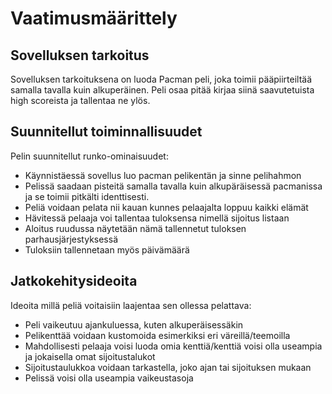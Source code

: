 # Vaatimusmäärittely

## Sovelluksen tarkoitus

Sovelluksen tarkoituksena on luoda Pacman peli, joka toimii pääpiirteiltää samalla tavalla kuin alkuperäinen. Peli osaa pitää kirjaa siinä saavutetuista high scoreista ja tallentaa ne ylös.

## Suunnitellut toiminnallisuudet

Pelin suunnitellut runko-ominaisuudet:
- Käynnistäessä sovellus luo pacman pelikentän ja sinne pelihahmon
- Pelissä saadaan pisteitä samalla tavalla kuin alkupäräisessä pacmanissa ja se toimii pitkälti identtisesti.
- Peliä voidaan pelata nii kauan kunnes pelaajalta loppuu kaikki elämät
- Hävitessä pelaaja voi tallentaa tuloksensa nimellä sijoitus listaan
- Aloitus ruudussa näytetään nämä tallennetut tuloksen parhausjärjestyksessä
- Tuloksiin tallennetaan myös päivämäärä

## Jatkokehitysideoita

Ideoita millä peliä voitaisiin laajentaa sen ollessa pelattava:
- Peli vaikeutuu ajankuluessa, kuten alkuperäisessäkin
- Pelikenttää voidaan kustomoida esimerkiksi eri väreillä/teemoilla
- Mahdollisesti pelaaja voisi luoda omia kenttiä/kenttiä voisi olla useampia ja jokaisella omat sijoitustalukot
- Sijoitustaulukkoa voidaan tarkastella, joko ajan tai sijoituksen mukaan
- Pelissä voisi olla useampia vaikeustasoja
